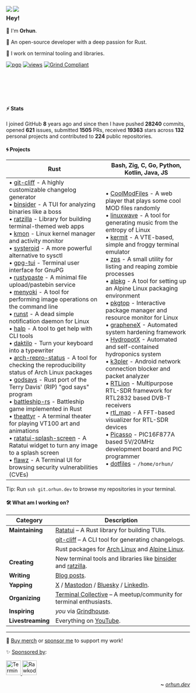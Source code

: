 <img align="left" src="https://raw.githubusercontent.com/orhun/orhun/refs/heads/master/assets/ratatui-spin-dark.gif#gh-dark-mode-only">
<img align="left" src="https://raw.githubusercontent.com/orhun/orhun/refs/heads/master/assets/ratatui-spin-light.gif#gh-light-mode-only">

### Hey!

👾 I'm **Orhun**.

🦀 An open-source developer with a deep passion for Rust.

🐁 I work on terminal tooling and libraries.

[![pgp](https://img.shields.io/badge/pgp-0xF83424824B3E4B90-313131?style=flat&labelColor=545454&color=313131)](https://github.com/orhun.gpg) [![views](https://komarev.com/ghpvc/?username=orhun&style=flat&color=313131&label=views&abbreviated=true)](https://github.com/orhun) [![Grind Compliant](https://img.shields.io/badge/Grind-Compliant-blue?style=flat&labelColor=545454&color=313131)](https://github.com/grindhousedev/grindlines)

<br>
<br>
<br>
<br>

#### ⚡ Stats

I joined GitHub **8** years ago and since then I have pushed **28240** commits, opened **621** issues, submitted **1505** PRs, received **19363** stars across **132** personal projects and contributed to **224** public repositories.

#### 🌀 Projects

| **Rust**                                                                                                                                                                                                                                                                                                                                                                                                                                                                                                                                                                                                                                                                                                                                                                                                                                                                                                                                                                                                                                                                                                                                                                                                                                                                                                                                                                                                                                                                                                                                                                                                                                                                       | **Bash**, **Zig**, **C**, **Go**, **Python**, **Kotlin**, **Java**, **JS**                                                                                                                                                                                                                                                                                                                                                                                                                                                                                                                                                                                                                                                                                                                                                                                                                                                                                                                                                                                                                                                                                                                                                                                                                                                                                                        |
| ------------------------------------------------------------------------------------------------------------------------------------------------------------------------------------------------------------------------------------------------------------------------------------------------------------------------------------------------------------------------------------------------------------------------------------------------------------------------------------------------------------------------------------------------------------------------------------------------------------------------------------------------------------------------------------------------------------------------------------------------------------------------------------------------------------------------------------------------------------------------------------------------------------------------------------------------------------------------------------------------------------------------------------------------------------------------------------------------------------------------------------------------------------------------------------------------------------------------------------------------------------------------------------------------------------------------------------------------------------------------------------------------------------------------------------------------------------------------------------------------------------------------------------------------------------------------------------------------------------------------------------------------------------------------------ | --------------------------------------------------------------------------------------------------------------------------------------------------------------------------------------------------------------------------------------------------------------------------------------------------------------------------------------------------------------------------------------------------------------------------------------------------------------------------------------------------------------------------------------------------------------------------------------------------------------------------------------------------------------------------------------------------------------------------------------------------------------------------------------------------------------------------------------------------------------------------------------------------------------------------------------------------------------------------------------------------------------------------------------------------------------------------------------------------------------------------------------------------------------------------------------------------------------------------------------------------------------------------------------------------------------------------------------------------------------------------------- |
| • [git-cliff](https://github.com/orhun/git-cliff) - A highly customizable changelog generator<br>• [binsider](https://github.com/orhun/binsider) - A TUI for analyzing binaries like a boss<br>• [ratzilla](https://github.com/orhun/ratzilla) - Library for building terminal-themed web apps<br>• [kmon](https://github.com/orhun/kmon) - Linux kernel manager and activity monitor<br>• [systeroid](https://github.com/orhun/systeroid) - A more powerful alternative to sysctl<br>• [gpg-tui](https://github.com/orhun/gpg-tui) - Terminal user interface for GnuPG<br>• [rustypaste](https://github.com/orhun/rustypaste) - A minimal file upload/pastebin service<br>• [menyoki](https://github.com/orhun/menyoki) - A tool for performing image operations on the command line<br>• [runst](https://github.com/orhun/runst) - A dead simple notification daemon for Linux<br>• [halp](https://github.com/orhun/halp) - A tool to get help with CLI tools<br>• [daktilo](https://github.com/orhun/daktilo) - Turn your keyboard into a typewriter<br>• [arch-repro-status](https://github.com/archlinux/arch-repro-status) - A tool for checking the reproducibility status of Arch Linux packages<br>• [godsays](https://github.com/orhun/godsays) - Rust port of the Terry Davis' (RIP) "god says" program<br>• [battleship-rs](https://github.com/orhun/battleship-rs) - Battleship game implemented in Rust<br>• [theattyr](https://github.com/orhun/theattyr) - A terminal theater for playing VT100 art and animations<br>• [ratatui-splash-screen](https://github.com/orhun/ratatui-splash-screen) - A Ratatui widget to turn any image to a splash screen<br>• [flawz](https://github.com/orhun/flawz) - A Terminal UI for browsing security vulnerabilities (CVEs) | • [CoolModFiles](https://github.com/orhun/CoolModFiles) - A web player that plays some cool MOD files randomly<br>• [linuxwave](https://github.com/orhun/linuxwave) - A tool for generating music from the entropy of Linux<br>• [kermit](https://github.com/orhun/kermit) - A VTE-based, simple and froggy terminal emulator<br>• [zps](https://github.com/orhun/zps) - A small utility for listing and reaping zombie processes<br>• [alpkg](https://github.com/orhun/alpkg) - A tool for setting up an Alpine Linux packaging environment<br>• [pkgtop](https://github.com/orhun/pkgtop) - Interactive package manager and resource monitor for Linux<br>• [grapheneX](https://github.com/grapheneX/grapheneX) - Automated system hardening framework<br>• [HydropotX](https://github.com/orhun/HydropotX) - Automated and self-contained hydroponics system<br>• [k3pler](https://github.com/orhun/k3pler) - Android network connection blocker and packet analyzer<br>• [RTLion](https://github.com/RTLion-Framework) - Multipurpose RTL-SDR framework for RTL2832 based DVB-T receivers<br>• [rtl_map](https://github.com/orhun/rtl_map) - A FFT-based visualizer for RTL-SDR devices<br>• [Picasso](https://github.com/orhun/Picasso) - PIC16F877A based 5V/20MHz development board and PIC programmer<br>• [dotfiles](https://github.com/orhun/dotfiles) - `/home/orhun/` |

Tip: Run `ssh git.orhun.dev` to browse my repositories in your terminal.

#### 🛠️ What am I working on?

| **Category**      | **Description**                                                                                                                                                                                           |
| ----------------- | --------------------------------------------------------------------------------------------------------------------------------------------------------------------------------------------------------- |
| **Maintaining**   | [Ratatui](https://github.com/ratatui/ratatui) – A Rust library for building TUIs.                                                                                                                         |
|                   | [git-cliff](https://github.com/orhun/git-cliff) – A CLI tool for generating changelogs.                                                                                                                   |
|                   | Rust packages for [Arch Linux](https://archlinux.org/packages/?maintainer=orhun) and [Alpine Linux](https://pkgs.alpinelinux.org/packages?name=&branch=edge&repo=&arch=&maintainer=Orhun+Parmaks%C4%B1z). |
| **Creating**      | New terminal tools and libraries like [binsider](https://github.com/orhun/binsider) and [ratzilla](https://github.com/orhun/ratzilla).                                                                    |
| **Writing**       | [Blog posts](https://blog.orhun.dev).                                                                                                                                                                     |
| **Yapping**       | [X](https://x.com/orhundev) / [Mastodon](https://fosstodon.org/@orhun) / [Bluesky](https://bsky.app/profile/orhun.dev) / [LinkedIn](https://www.linkedin.com/in/orhunp).                                  |
| **Organizing**    | [Terminal Collective](https://terminalcollective.org) – A meetup/community for terminal enthusiasts.                                                                                                      |
| **Inspiring**     | _you_ via [Grindhouse](https://grindhouse.dev).                                                                                                                                                           |
| **Livestreaming** | Everything on [YouTube](https://www.youtube.com/@orhundev).                                                                                                                                               |

---

💖 [Buy merch](https://grindhouse.dev) or [sponsor me](https://github.com/sponsors/orhun) to support my work!

✨ [Sponsored by](https://github.com/sponsors/orhun):

<a href="https://terminaltrove.com/" target="_blank">
  <img src="https://blog.orhun.dev/sponsors/terminal_trove.png" alt="Terminal Trove" height="40">
</a>

<a href="https://rawkode.academy/" target="_blank">
  <img src="https://blog.orhun.dev/sponsors/rawkode_academy.png" alt="Rawkode Academy" height="40">
</a>

<div align="right">

**~** [_orhun.dev_](https://orhun.dev/)

</div>
